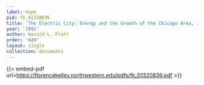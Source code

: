 ```yaml
---
label: nope
pid: fk_01320836
title: 'The Electric City: Energy and the Growth of the Chicago Area, 1880-1930'
year: '1991'
author: Harold L. Platt
order: '049'
layout: single
collection: documents
---
```



{{< embed-pdf url=https://florencekelley.northwestern.edu/pdfs/fk_01320836.pdf >}}